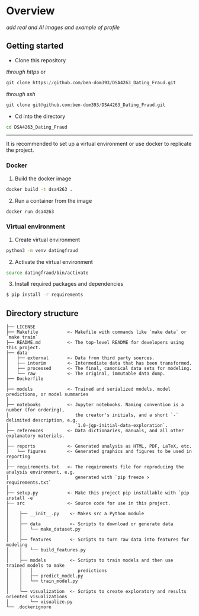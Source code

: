 # Overview

*add real and AI images and example of profile*

## Getting started

- Clone this repository

*through https* or
``` python
git clone https://github.com/ben-dom393/DSA4263_Dating_Fraud.git
```
*through ssh*
```python
git clone git@github.com:ben-dom393/DSA4263_Dating_Fraud.git
```

- Cd into the directory
```bash
cd DSA4263_Dating_Fraud
```

---

It is recommended to set up a virtual environment or use docker to replicate the project.
### Docker
1. Build the docker image
``` bash
docker build -t dsa4263 .
```
2. Run a container from the image
``` bash
docker run dsa4263
```

### Virtual environment
1. Create virtual environment
``` bash
python3 -m venv datingfraud
```
2. Activate the virtual environment
``` bash
source datingfraud/bin/activate
```
3. Install required packages and dependencies
``` bash
$ pip install -r requirements
```
    



## Directory structure

```
├── LICENSE
├── Makefile           <- Makefile with commands like `make data` or `make train`
├── README.md          <- The top-level README for developers using this project.
├── data
│   ├── external       <- Data from third party sources.
│   ├── interim        <- Intermediate data that has been transformed.
│   ├── processed      <- The final, canonical data sets for modeling.
│   └── raw            <- The original, immutable data dump.
├── Dockerfile
│
├── models             <- Trained and serialized models, model predictions, or model summaries
│
├── notebooks          <- Jupyter notebooks. Naming convention is a number (for ordering),
│                         the creator's initials, and a short `-` delimited description, e.g.
│                         `1.0-jqp-initial-data-exploration`.
├── references         <- Data dictionaries, manuals, and all other explanatory materials.
│
├── reports            <- Generated analysis as HTML, PDF, LaTeX, etc.
│   └── figures        <- Generated graphics and figures to be used in reporting
│
├── requirements.txt   <- The requirements file for reproducing the analysis environment, e.g.
│                         generated with `pip freeze > requirements.txt`
│
├── setup.py           <- Make this project pip installable with `pip install -e`
├── src                <- Source code for use in this project.
│
│    ├── __init__.py    <- Makes src a Python module
│    │
│    ├── data           <- Scripts to download or generate data
│    │   └── make_dataset.py
│    │
│    ├── features       <- Scripts to turn raw data into features for modeling
│    │   └── build_features.py
│    │
│    ├── models         <- Scripts to train models and then use trained models to make
│    │   │                 predictions
│    │   ├── predict_model.py
│    │   └── train_model.py
│    │
│    └── visualization  <- Scripts to create exploratory and results oriented visualizations
│        └── visualize.py
└── .dockerignore
```
